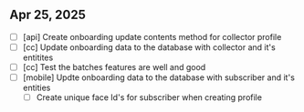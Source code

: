 ## Apr 25, 2025

- [ ] [api] Create onboarding update contents method for collector profile
- [ ] [cc] Update onboarding data to the database with collector and it's entitites
- [ ] [cc] Test the batches features are well and good
- [ ] [mobile] Updte onboarding data to the database with subscriber and it's entities
  - [ ] Create unique face Id's for subscriber when creating profile
